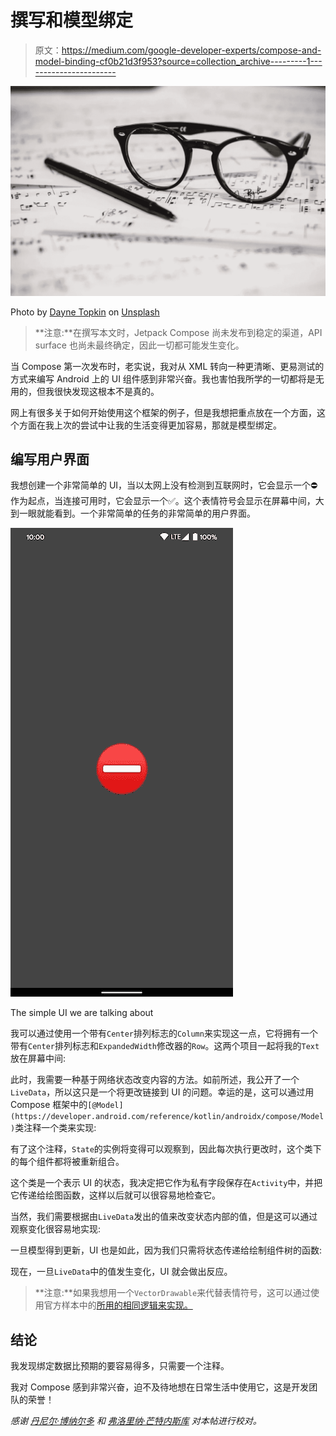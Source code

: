 # 撰写和模型绑定

> 原文：<https://medium.com/google-developer-experts/compose-and-model-binding-cf0b21d3f953?source=collection_archive---------1----------------------->

![](img/648764d422314646a4134e59d2d71d40.png)

Photo by [Dayne Topkin](https://unsplash.com/@dtopkin1?utm_source=unsplash&utm_medium=referral&utm_content=creditCopyText) on [Unsplash](https://unsplash.com/s/photos/compose?utm_source=unsplash&utm_medium=referral&utm_content=creditCopyText)

> **注意:**在撰写本文时，Jetpack Compose 尚未发布到稳定的渠道，API surface 也尚未最终确定，因此一切都可能发生变化。

当 Compose 第一次发布时，老实说，我对从 XML 转向一种更清晰、更易测试的方式来编写 Android 上的 UI 组件感到非常兴奋。我也害怕我所学的一切都将是无用的，但我很快发现这根本不是真的。

网上有很多关于如何开始使用这个框架的例子，但是我想把重点放在一个方面，这个方面在我上次的尝试中让我的生活变得更加容易，那就是模型绑定。

## 编写用户界面

我想创建一个非常简单的 UI，当以太网上没有检测到互联网时，它会显示一个⛔作为起点，当连接可用时，它会显示一个✅。这个表情符号会显示在屏幕中间，大到一眼就能看到。一个非常简单的任务的非常简单的用户界面。

![](img/eaef722e362405cf14bcfaae9ae014fa.png)

The simple UI we are talking about

我可以通过使用一个带有`Center`排列标志的`Column`来实现这一点，它将拥有一个带有`Center`排列标志和`ExpandedWidth`修改器的`Row`。这两个项目一起将我的`Text`放在屏幕中间:

此时，我需要一种基于网络状态改变内容的方法。如前所述，我公开了一个`LiveData`，所以这只是一个将更改链接到 UI 的问题。幸运的是，这可以通过用 Compose 框架中的`[@Model](https://developer.android.com/reference/kotlin/androidx/compose/Model)`类注释一个类来实现:

有了这个注释，`State`的实例将变得可以观察到，因此每次执行更改时，这个类下的每个组件都将被重新组合。

这个类是一个表示 UI 的状态，我决定把它作为私有字段保存在`Activity`中，并把它传递给绘图函数，这样以后就可以很容易地检查它。

当然，我们需要根据由`LiveData`发出的值来改变状态内部的值，但是这可以通过观察变化很容易地实现:

一旦模型得到更新，UI 也是如此，因为我们只需将状态传递给绘制组件树的函数:

现在，一旦`LiveData`中的值发生变化，UI 就会做出反应。

> **注意:**如果我想用一个`VectorDrawable`来代替表情符号，这可以通过使用官方样本中的[所用的相同逻辑来实现。](https://github.com/android/compose-samples/blob/master/JetNews/app/src/main/java/com/example/jetnews/ui/home/PostCards.kt#L118)

## 结论

我发现绑定数据比预期的要容易得多，只需要一个注释。

我对 Compose 感到非常兴奋，迫不及待地想在日常生活中使用它，这是开发团队的荣誉！

*感谢* [*丹尼尔·博纳尔多*](https://twitter.com/danybony_) *和* [*弗洛里纳·芒特内斯库*](https://twitter.com/FMuntenescu) *对本帖进行校对。*